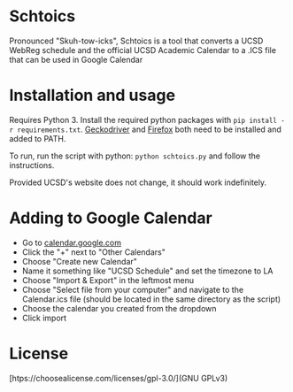 # Schtoics
Pronounced "Skuh-tow-icks", Schtoics is a tool that converts a UCSD WebReg schedule and the official UCSD Academic Calendar to a .ICS file that can be used in Google Calendar


# Installation and usage
Requires Python 3. Install the required python packages with `pip install -r requirements.txt`. [Geckodriver](https://github.com/mozilla/geckodriver/releases) and [Firefox](https://www.mozilla.org/en-US/firefox/) both need to be installed and added to PATH. 

To run, run the script with python: `python schtoics.py` and follow the instructions.

Provided UCSD's website does not change, it should work indefinitely.


# Adding to Google Calendar
* Go to [calendar.google.com](https://calendar.google.com/)
* Click the "+" next to "Other Calendars"
* Choose "Create new Calendar"
* Name it something like "UCSD Schedule" and set the timezone to LA
* Choose "Import & Export" in the leftmost menu
* Choose "Select file from your computer" and navigate to the Calendar.ics file (should be located in the same directory as the script)
* Choose the calendar you created from the dropdown
* Click import

# License
[htps://choosealicense.com/licenses/gpl-3.0/](GNU GPLv3)
